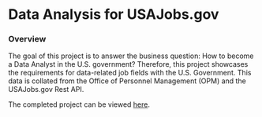 # Data Analysis for USAJobs.gov

### Overview

The goal of this project is to answer the business question: How to become a Data Analyst in the U.S. government?
Therefore, this project showcases the requirements for data-related job fields with the U.S. Government. This data is collated from the Office of Personnel Management (OPM) and the USAJobs.gov Rest API. 

The completed project can be viewed [here](https://rpubs.com/acavalier/841700).


